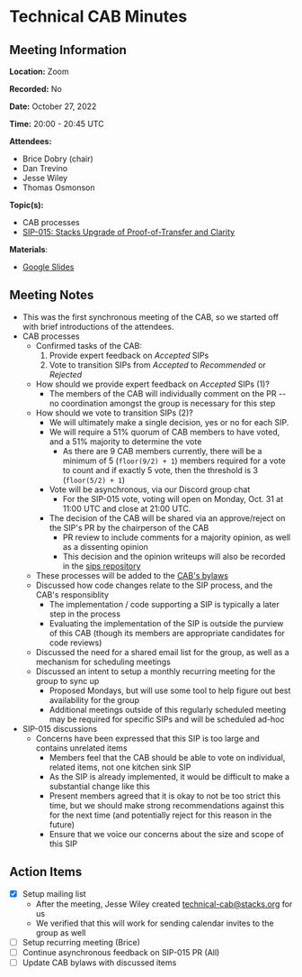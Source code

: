 # Technical CAB Minutes

## Meeting Information

**Location:** Zoom

**Recorded:** No

**Date:** October 27, 2022

**Time:** 20:00 - 20:45 UTC

**Attendees:**

- Brice Dobry (chair)
- Dan Trevino
- Jesse Wiley
- Thomas Osmonson

**Topic(s):**

- CAB processes
- [SIP-015: Stacks Upgrade of Proof-of-Transfer and Clarity](https://github.com/stacksgov/sips/pull/95)

**Materials**:

- [Google Slides](https://docs.google.com/presentation/d/1-O5kdhkjq43nZo8lu5v7ibGrQSu1K7rIBAWEoloraQc/edit#slide=id.g1783f051b1c_0_0)

## Meeting Notes

- This was the first synchronous meeting of the CAB, so we started off with
  brief introductions of the attendees.
- CAB processes
  - Confirmed tasks of the CAB:
    1. Provide expert feedback on _Accepted_ SIPs
    2. Vote to transition SIPs from _Accepted_ to _Recommended_ or _Rejected_
  - How should we provide expert feedback on _Accepted_ SIPs (1)?
    - The members of the CAB will individually comment on the PR -- no
      coordination amongst the group is necessary for this step
  - How should we vote to transition SIPs (2)?
    - We will ultimately make a single decision, yes or no for each SIP.
    - We will require a 51% quorum of CAB members to have voted, and a 51%
      majority to determine the vote
      - As there are 9 CAB members currently, there will be a minimum of 5
        (`floor(9/2) + 1`) members required for a vote to count and if exactly 5
        vote, then the threshold is 3 (`floor(5/2) + 1`)
    - Vote will be asynchronous, via our Discord group chat
      - For the SIP-015 vote, voting will open on Monday, Oct. 31 at 11:00 UTC
        and close at 21:00 UTC.
    - The decision of the CAB will be shared via an approve/reject on the SIP's
      PR by the chairperson of the CAB
      - PR review to include comments for a majority opinion, as well as a
        dissenting opinion
      - This decision and the opinion writeups will also be recorded in the
        [sips repository](https://github.com/stacksgov/sips/tree/main/considerations/minutes/technical-cab)
  - These processes will be added to the
    [CAB's bylaws](https://github.com/stacksgov/sips/blob/main/considerations/technical.md#bylaws)
  - Discussed how code changes relate to the SIP process, and the CAB's
    responsiblity
    - The implementation / code supporting a SIP is typically a later step in
      the process
    - Evaluating the implementation of the SIP is outside the purview of this
      CAB (though its members are appropriate candidates for code reviews)
  - Discussed the need for a shared email list for the group, as well as a
    mechanism for scheduling meetings
  - Discussed an intent to setup a monthly recurring meeting for the group to
    sync up
    - Proposed Mondays, but will use some tool to help figure out best
      availability for the group
    - Additional meetings outside of this regularly scheduled meeting may be
      required for specific SIPs and will be scheduled ad-hoc
- SIP-015 discussions
  - Concerns have been expressed that this SIP is too large and contains
    unrelated items
    - Members feel that the CAB should be able to vote on individual, related
      items, not one kitchen sink SIP
    - As the SIP is already implemented, it would be difficult to make a
      substantial change like this
    - Present members agreed that it is okay to not be too strict this time, but
      we should make strong recommendations against this for the next time (and
      potentially reject for this reason in the future)
    - Ensure that we voice our concerns about the size and scope of this SIP

## Action Items

- [x] Setup mailing list
  - After the meeting, Jesse Wiley created technical-cab@stacks.org for us
  - We verified that this will work for sending calendar invites to the group as
    well
- [ ] Setup recurring meeting (Brice)
- [ ] Continue asynchronous feedback on SIP-015 PR (All)
- [ ] Update CAB bylaws with discussed items
